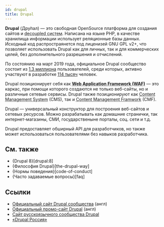 ```yaml
---
id: drupal
title: Drupal
---
```


**Drupal** (Дру́пал) — это свободная OpenSource платформа для создания сайтов и <abbr title="Система ответчает только за административную часть и серверную часть.">decoupled систем</abbr>. Написана на языке PHP, в качестве хранилища информации использует реляционные базы данных. Исходный код распростраянется под лиценизей GNU GPL v2+, что позволяет использовать Drupal как для личных, так и для коммерческих целей, без дополнительного разрешения и отчислений.

По состоянию на март 2019 года, официальное Drupal сообщество состоит из [1.3 миллиона](https://www.drupal.org/getting-involved) пользователей, среди которых, активно участвуют  в разработке [114 тысяч](https://www.drupal.org/developers) человек.

Drupal позиционирует себя как <abbr title="Каркас веб-приложений">**Web Application Framework (WAF)**</abbr> — это каркас, при помощи которого создаются не только веб-сайты, но и различные сетевые сервисы. Drupal также позиционируют как <abbr title="Система управления содержимым">Content Management System</abbr> (CMS), так и <abbr title="Фреймворк управления содержимым">Content Management Framwork</abbr> (CMF).

Drupal — универсальный конструктор для построения веб-сайтов и сетевых ресурсов. Можно разрабатывать как домашние странички, так интернет-магазины, СМИ, государственыне порталы, соц. сети и т.д.

Drupal предоставляет обширный API для разработчиков, но также может использоваться пользователями без навыков разработчика.

## См. также

- {Drupal 8}[drupal:8]
- {Философия Drupal}[the-drupal-way]
- {Нормы поведения}[code-of-conduct]
- {Часто задаваемые вопросы}[faq]

## Ссылки

- [Официальный сайт Drupal сообщества](https://drupal.org) (англ)
- [Официальный промо-сайт Drupal](https://drupal.com) (англ)
- [Сайт русскоязычного сообщества Drupal](https://dru.io)
- [«Drupal Россия»](https://drupal.ru)
